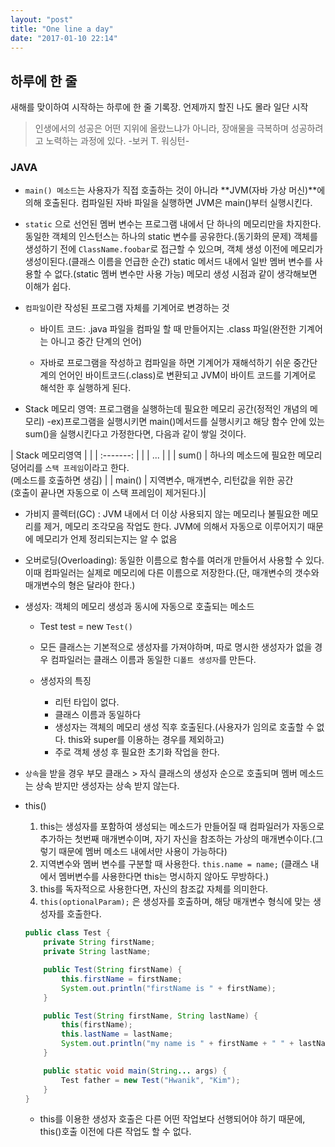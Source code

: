 ```yaml
---
layout: "post"
title: "One line a day"
date: "2017-01-10 22:14"
---
```


## 하루에 한 줄

새해를 맞이하여 시작하는 하루에 한 줄 기록장. 언제까지 할진 나도 몰라 일단 시작

> 인생에서의 성공은 어떤 지위에 올랐느냐가 아니라, 장애물을 극복하며 성공하려고 노력하는 과정에 있다. -보커 T. 워싱턴-

### JAVA
- `main() 메소드`는 사용자가 직접 호출하는 것이 아니라 **JVM(자바 가상 머신)**에 의해 호출된다. 컴파일된 자바 파일을 실행하면 JVM은 main()부터 실행시킨다.

- `static` 으로 선언된  멤버 변수는 프로그램 내에서 단 하나의 메모리만을 차지한다. 동일한 객체의 인스턴스는 하나의 static 변수를 공유한다.(동기화의 문제) 객체를 생성하기 전에 `ClassName.foobar`로 접근할 수 있으며, 객체 생성 이전에 메모리가 생성이된다.(클래스 이름을 언급한 순간) static 메서드 내에서 일반 멤버 변수를 사용할 수 없다.(static 멤버 변수만 사용 가능) 메모리 생성 시점과 같이 생각해보면 이해가 쉽다.

- `컴파일`이란 작성된 프로그램 자체를 기계어로 변경하는 것
  - 바이트 코드: .java 파일을 컴파일 할 때 만들어지는 .class 파일(완전한 기계어는 아니고 중간 단계의 언어)

  - 자바로 프로그램을 작성하고 컴파일을 하면 기계어가 재해석하기 쉬운 중간단계의 언어인 바이트코드(.class)로 변환되고 JVM이 바이트 코드를 기계어로 해석한 후 실행하게 된다.


- Stack 메모리 영역: 프로그램을 실행하는데 필요한 메모리 공간(정적인 개념의 메모리)
  -ex)프로그램을 실행시키면 main()메서드를 실행시키고 해당 함수 안에 있는 sum()을 실행시킨다고 가정한다면, 다음과 같이 쌓일 것이다.

| Stack 메모리영역   | |
| :-------:        | |
|  ...             | |
| sum()            | 하나의 메소드에 필요한 메모리 덩어리를 `스택 프레임`이라고 한다.<br />(메소드를 호출하면 생김) |
| main()           | 지역변수, 매개변수, 리턴값을 위한 공간 <br />(호출이 끝나면 자동으로 이 스택 프레임이 제거된다.)|

- 가비지 콜렉터(GC) : JVM 내에서 더 이상 사용되지 않는 메모리나 불필요한 메모리를 제거, 메모리 조각모음 작업도 한다. JVM에 의해서 자동으로 이루어지기 때문에 메모리가 언제 정리되는지는 알 수 없음

- 오버로딩(Overloading): 동일한 이름으로 함수를 여러개 만들어서 사용할 수 있다. 이때 컴파일러는 실제로 메모리에 다른 이름으로 저장한다.(단, 매개변수의 갯수와 매개변수의 형은 달라야 한다.)

- 생성자: 객체의 메모리 생성과 동시에 자동으로 호출되는 메소드
  - Test test = new `Test()`

  - 모든 클래스는 기본적으로 생성자를 가져야하며, 따로 명시한 생성자가 없을 경우 컴파일러는 클래스 이름과 동일한 `디폴트 생성자`를 만든다.

  - 생성자의 특징
    - 리턴 타입이 없다.
    - 클래스 이름과 동일하다
    - 생성자는 객체의 메모리 생성 직후 호출된다.(사용자가 임의로 호출할 수 없다. this와 super를 이용하는 경우를 제외하고)
    - 주로 객체 생성 후 필요한 초기화 작업을 한다.


- `상속`을 받을 경우 부모 클래스 > 자식 클래스의 생성자 순으로 호출되며 멤버 메소드는 상속 받지만 생성자는 상속 받지 않는다.

- this()
  1. this는 생성자를 포함하여 생성되는 메소드가 만들어질 때 컴파일러가 자동으로 추가하는 첫번째 매개변수이며, 자기 자신을 참조하는 가상의 매개변수이다.(그렇기 때문에 멤버 메소드 내에서만 사용이 가능하다)
  2. 지역변수와 멤버 변수를 구분할 때 사용한다. `this.name = name;` (클래스 내에서 멤버변수를 사용한다면 this는 명시하지 않아도 무방하다.)
  3. this를 독자적으로 사용한다면, 자신의 참조값 자체를 의미한다.
  4. `this(optionalParam);` 은 생성자를 호출하며, 해당 매개변수 형식에 맞는 생성자를 호출한다.
  ```java
  public class Test {
      private String firstName;
      private String lastName;

      public Test(String firstName) {
          this.firstName = firstName;
          System.out.println("firstName is " + firstName);
      }

      public Test(String firstName, String lastName) {
          this(firstName);
          this.lastName = lastName;
          System.out.println("my name is " + firstName + " " + lastName);
      }

      public static void main(String... args) {
          Test father = new Test("Hwanik", "Kim");
      }
  }
  ```
    - this를 이용한 생성자 호출은 다른 어떤 작업보다 선행되어야 하기 때문에, this()호출 이전에 다른 작업도 할 수 없다.
